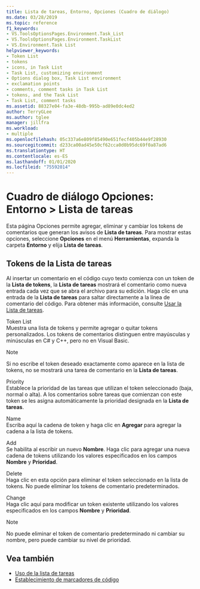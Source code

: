 ```yaml
---
title: Lista de tareas, Entorno, Opciones (Cuadro de diálogo)
ms.date: 03/28/2019
ms.topic: reference
f1_keywords:
- VS.ToolsOptionsPages.Environment.Task_List
- VS.ToolsOptionsPages.Environment.TaskList
- VS.Environment.Task List
helpviewer_keywords:
- Token List
- tokens
- icons, in Task List
- Task List, customizing environment
- Options dialog box, Task List environment
- exclamation points
- comments, comment tasks in Task List
- tokens, and the Task List
- Task List, comment tasks
ms.assetid: 88327e04-fa3e-48db-995b-ad89e0dc4ed2
author: TerryGLee
ms.author: tglee
manager: jillfra
ms.workload:
- multiple
ms.openlocfilehash: 05c337a6e809f85490e651fecf405b44e9f28930
ms.sourcegitcommit: d233ca00ad45e50cf62cca0d0b95dc69f0a87ad6
ms.translationtype: HT
ms.contentlocale: es-ES
ms.lasthandoff: 01/01/2020
ms.locfileid: "75592014"
---
```

# <a name="options-dialog-box-environment--task-list"></a>Cuadro de diálogo Opciones: Entorno \> Lista de tareas

Esta página Opciones permite agregar, eliminar y cambiar los tokens de comentarios que generan los avisos de **Lista de tareas**. Para mostrar estas opciones, seleccione **Opciones** en el menú **Herramientas**, expanda la carpeta **Entorno** y elija **Lista de tareas**.

## <a name="task-list-tokens"></a>Tokens de la Lista de tareas

Al insertar un comentario en el código cuyo texto comienza con un token de la **Lista de tokens**, la **Lista de tareas** mostrará el comentario como nueva entrada cada vez que se abra el archivo para su edición. Haga clic en una entrada de la **Lista de tareas** para saltar directamente a la línea de comentario del código. Para obtener más información, consulte [Usar la Lista de tareas](../../ide/using-the-task-list.md).

Token List\
Muestra una lista de tokens y permite agregar o quitar tokens personalizados. Los tokens de comentarios distinguen entre mayúsculas y minúsculas en C# y C++, pero no en Visual Basic.

> [!NOTE]
> Si no escribe el token deseado exactamente como aparece en la lista de tokens, no se mostrará una tarea de comentario en la **Lista de tareas**.

Priority\
Establece la prioridad de las tareas que utilizan el token seleccionado (baja, normal o alta). A los comentarios sobre tareas que comienzan con este token se les asigna automáticamente la prioridad designada en la **Lista de tareas**.

Name\
Escriba aquí la cadena de token y haga clic en **Agregar** para agregar la cadena a la lista de tokens.

Add\
Se habilita al escribir un nuevo **Nombre**. Haga clic para agregar una nueva cadena de tokens utilizando los valores especificados en los campos **Nombre** y **Prioridad**.

Delete\
Haga clic en esta opción para eliminar el token seleccionado en la lista de tokens. No puede eliminar los tokens de comentario predeterminados.

Change\
Haga clic aquí para modificar un token existente utilizando los valores especificados en los campos **Nombre** y **Prioridad**.

> [!NOTE]
> No puede eliminar el token de comentario predeterminado ni cambiar su nombre, pero puede cambiar su nivel de prioridad.

## <a name="see-also"></a>Vea también

- [Uso de la lista de tareas](../../ide/using-the-task-list.md)
- [Establecimiento de marcadores de código](../../ide/setting-bookmarks-in-code.md)
